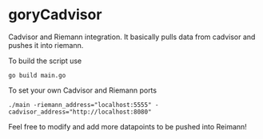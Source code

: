 goryCadvisor
=============

Cadvisor and Riemann integration. It basically pulls data from cadvisor and pushes it into riemann.

To build the script use 

`go build main.go`

To set your own Cadvisor and Riemann ports

`./main -riemann_address="localhost:5555" -cadvisor_address="http://localhost:8080"`

Feel free to modify and add more datapoints to be pushed into Reimann!
